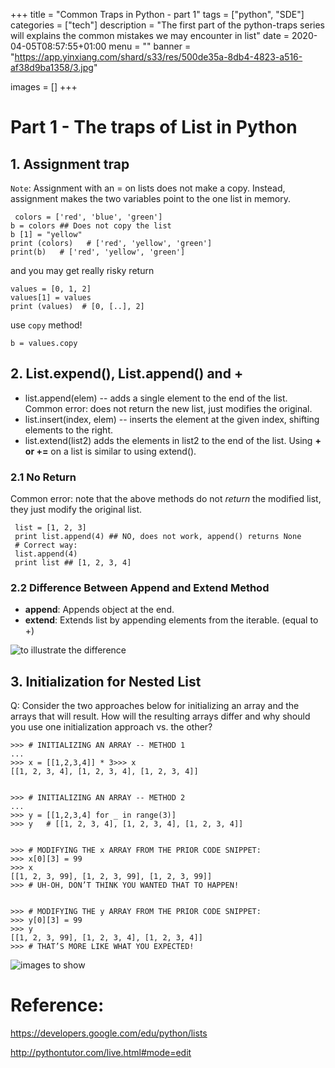 +++
title =  "Common Traps in Python - part 1"
tags = ["python", "SDE"]
categories = ["tech"]
description = "The first part of the python-traps series will explains the common mistakes we may encounter in list"
date =  2020-04-05T08:57:55+01:00
menu = ""
banner = "https://app.yinxiang.com/shard/s33/res/500de35a-8db4-4823-a516-af38d9ba1358/3.jpg"

images = []
+++


# Part 1 - The traps of List in Python

## 1. Assignment trap
`Note`:  Assignment with an = on lists does not make a copy. Instead, assignment makes the two variables point to the one list in memory.
```
 colors = ['red', 'blue', 'green']
b = colors ## Does not copy the list
b [1] = "yellow"
print (colors)   # ['red', 'yellow', 'green']
print(b)   # ['red', 'yellow', 'green']
```
and you may get really risky return
````
values = [0, 1, 2]
values[1] = values
print (values)  # [0, [..], 2]
````

use `copy` method!
		
	b = values.copy


## 2. List.expend(), List.append() and +

- list.append(elem) -- adds a single element to the end of the list. Common error: does not return the new list, just modifies the original.
- list.insert(index, elem) -- inserts the element at the given index, shifting elements to the right.
- list.extend(list2) adds the elements in list2 to the end of the list. Using **+ or +=** on a list is similar to using extend().

### 2.1 No Return 

Common error: note that the above methods do not *return* the modified list, they just modify the original list.

	 list = [1, 2, 3]
	 print list.append(4) ## NO, does not work, append() returns None
	 # Correct way:
	 list.append(4)
	 print list ## [1, 2, 3, 4]  

### 2.2 Difference Between Append and Extend Method

- **append**: Appends object at the end.
- **extend**: Extends list by appending elements from the iterable.  (equal to +)

![to illustrate the difference](https://app.yinxiang.com/shard/s33/res/6d2f875e-e773-4a82-a647-1aa7cbab8dbb) 

## 3. Initialization for Nested List
Q: Consider the two approaches below for initializing an array and the arrays that will result. How will the resulting arrays differ and why should you use one initialization approach vs. the other?

	>>> # INITIALIZING AN ARRAY -- METHOD 1
	...
	>>> x = [[1,2,3,4]] * 3>>> x
	[[1, 2, 3, 4], [1, 2, 3, 4], [1, 2, 3, 4]]
    

	>>> # INITIALIZING AN ARRAY -- METHOD 2
	...
	>>> y = [[1,2,3,4] for _ in range(3)]
	>>> y   # [[1, 2, 3, 4], [1, 2, 3, 4], [1, 2, 3, 4]]


	>>> # MODIFYING THE x ARRAY FROM THE PRIOR CODE SNIPPET:
	>>> x[0][3] = 99
	>>> x
	[[1, 2, 3, 99], [1, 2, 3, 99], [1, 2, 3, 99]]
	>>> # UH-OH, DON’T THINK YOU WANTED THAT TO HAPPEN!


	>>> # MODIFYING THE y ARRAY FROM THE PRIOR CODE SNIPPET:
	>>> y[0][3] = 99
	>>> y
	[[1, 2, 3, 99], [1, 2, 3, 4], [1, 2, 3, 4]]
	>>> # THAT’S MORE LIKE WHAT YOU EXPECTED!


![images to show ](https://app.yinxiang.com/shard/s33/res/0faddd4d-690d-42d6-89dc-c6eff10710ea.png)

# Reference:
https://developers.google.com/edu/python/lists

http://pythontutor.com/live.html#mode=edit
